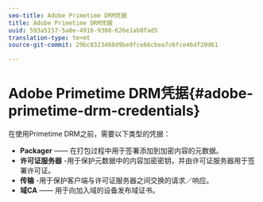 ```yaml
---
seo-title: Adobe Primetime DRM凭据
title: Adobe Primetime DRM凭据
uuid: 593a5157-5a8e-4916-9308-626e1ab8fad5
translation-type: tm+mt
source-git-commit: 29bc8323460d9be0fce66cbea7c6fce46df20d61

---
```



# Adobe Primetime DRM凭据{#adobe-primetime-drm-credentials}

在使用Primetime DRM之前，需要以下类型的凭据：

* **Packager** —— 在打包过程中用于签署添加到加密内容的元数据。
* **许可证服务器** -用于保护元数据中的内容加密密钥，并由许可证服务器用于签署许可证。
* **传输** -用于保护客户端与许可证服务器之间交换的请求／响应。
* **域CA** —— 用于向加入域的设备发布域证书。

